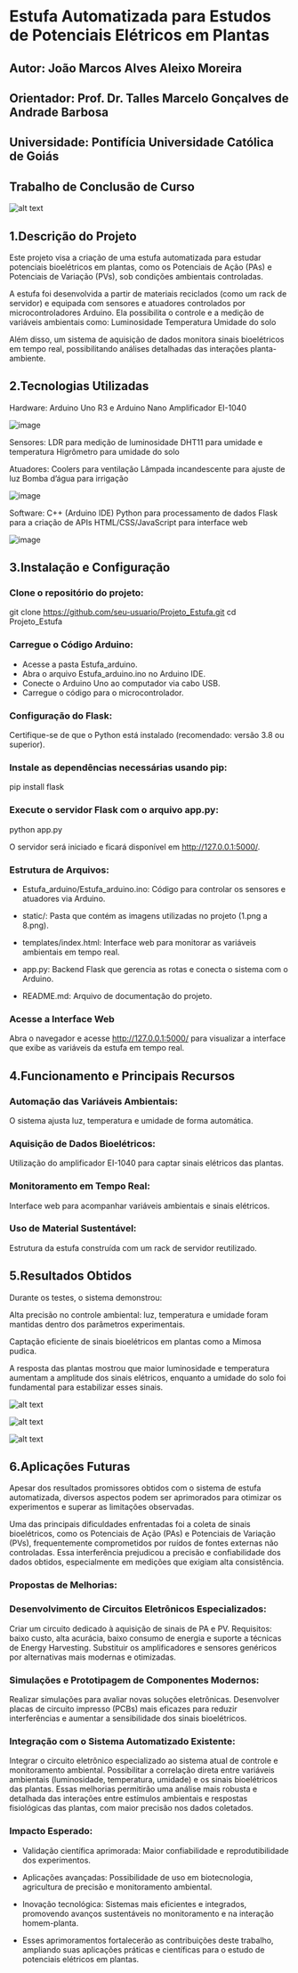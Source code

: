 # Estufa Automatizada para Estudos de Potenciais Elétricos em Plantas

## Autor: João Marcos Alves Aleixo Moreira
## Orientador: Prof. Dr. Talles Marcelo Gonçalves de Andrade Barbosa
## Universidade: Pontifícia Universidade Católica de Goiás
## Trabalho de Conclusão de Curso

![alt text](image-3.png)


## 1.Descrição do Projeto

Este projeto visa a criação de uma estufa automatizada para estudar potenciais bioelétricos em plantas, como os Potenciais de Ação (PAs) e Potenciais de Variação (PVs), sob condições ambientais controladas.

A estufa foi desenvolvida a partir de materiais reciclados (como um rack de servidor) e equipada com sensores e atuadores controlados por microcontroladores Arduino. Ela possibilita o controle e a medição de variáveis ambientais como:
Luminosidade
Temperatura
Umidade do solo 

Além disso, um sistema de aquisição de dados monitora sinais bioelétricos em tempo real, possibilitando análises detalhadas das interações planta-ambiente.


## 2.Tecnologias Utilizadas

Hardware:
Arduino Uno R3 e Arduino Nano
Amplificador EI-1040

![image](https://github.com/user-attachments/assets/e11fc0ac-b948-4402-9d5e-4e8e0ffed1e6)


Sensores:
LDR para medição de luminosidade
DHT11 para umidade e temperatura
Higrômetro para umidade do solo

Atuadores:
Coolers para ventilação
Lâmpada incandescente para ajuste de luz
Bomba d’água para irrigação

![image](https://github.com/user-attachments/assets/cb835207-1656-4c52-b5fc-b3c4ead1beed)


Software:
C++ (Arduino IDE)
Python para processamento de dados
Flask para a criação de APIs
HTML/CSS/JavaScript para interface web

![image](https://github.com/user-attachments/assets/4c68402f-fe2b-4ea9-a7e3-f3971d7ff9b7)


## 3.Instalação e Configuração

### Clone o repositório do projeto:
git clone https://github.com/seu-usuario/Projeto_Estufa.git
cd Projeto_Estufa

### Carregue o Código Arduino:

- Acesse a pasta Estufa_arduino.
- Abra o arquivo Estufa_arduino.ino no Arduino IDE.
- Conecte o Arduino Uno ao computador via cabo USB.
- Carregue o código para o microcontrolador.

### Configuração do Flask:
Certifique-se de que o Python está instalado (recomendado: versão 3.8 ou superior).

### Instale as dependências necessárias usando pip:
pip install flask

### Execute o servidor Flask com o arquivo app.py:

python app.py

O servidor será iniciado e ficará disponível em http://127.0.0.1:5000/.

### Estrutura de Arquivos:

- Estufa_arduino/Estufa_arduino.ino: Código para controlar os sensores e atuadores via Arduino.

- static/: Pasta que contém as imagens utilizadas no projeto (1.png a 8.png).

- templates/index.html: Interface web para monitorar as variáveis ambientais em tempo real.

- app.py: Backend Flask que gerencia as rotas e conecta o sistema com o Arduino.

- README.md: Arquivo de documentação do projeto.

### Acesse a Interface Web
Abra o navegador e acesse http://127.0.0.1:5000/ para visualizar a interface que exibe as variáveis da estufa em tempo real.


## 4.Funcionamento e Principais Recursos

### Automação das Variáveis Ambientais:
O sistema ajusta luz, temperatura e umidade de forma automática.

### Aquisição de Dados Bioelétricos:
Utilização do amplificador EI-1040 para captar sinais elétricos das plantas.

### Monitoramento em Tempo Real:
Interface web para acompanhar variáveis ambientais e sinais elétricos.

### Uso de Material Sustentável:
Estrutura da estufa construída com um rack de servidor reutilizado.


## 5.Resultados Obtidos
Durante os testes, o sistema demonstrou:

Alta precisão no controle ambiental: luz, temperatura e umidade foram mantidas dentro dos parâmetros experimentais.

Captação eficiente de sinais bioelétricos em plantas como a Mimosa pudica.

A resposta das plantas mostrou que maior luminosidade e temperatura aumentam a amplitude dos sinais elétricos, enquanto a umidade do solo foi fundamental para estabilizar esses sinais.

![alt text](image.png)


![alt text](image-1.png)


![alt text](image-2.png)


## 6.Aplicações Futuras

Apesar dos resultados promissores obtidos com o sistema de estufa automatizada, diversos aspectos podem ser aprimorados para otimizar os experimentos e superar as limitações observadas.

Uma das principais dificuldades enfrentadas foi a coleta de sinais bioelétricos, como os Potenciais de Ação (PAs) e Potenciais de Variação (PVs), frequentemente comprometidos por ruídos de fontes externas não controladas. Essa interferência prejudicou a precisão e confiabilidade dos dados obtidos, especialmente em medições que exigiam alta consistência.

### Propostas de Melhorias:

### Desenvolvimento de Circuitos Eletrônicos Especializados:

Criar um circuito dedicado à aquisição de sinais de PA e PV.
Requisitos: baixo custo, alta acurácia, baixo consumo de energia e suporte a técnicas de Energy Harvesting.
Substituir os amplificadores e sensores genéricos por alternativas mais modernas e otimizadas.

### Simulações e Prototipagem de Componentes Modernos:

Realizar simulações para avaliar novas soluções eletrônicas.
Desenvolver placas de circuito impresso (PCBs) mais eficazes para reduzir interferências e aumentar a sensibilidade dos sinais bioelétricos.

### Integração com o Sistema Automatizado Existente:

Integrar o circuito eletrônico especializado ao sistema atual de controle e monitoramento ambiental.
Possibilitar a correlação direta entre variáveis ambientais (luminosidade, temperatura, umidade) e os sinais bioelétricos das plantas.
Essas melhorias permitirão uma análise mais robusta e detalhada das interações entre estímulos ambientais e respostas fisiológicas das plantas, com maior precisão nos dados coletados.

### Impacto Esperado:

- Validação científica aprimorada: Maior confiabilidade e reprodutibilidade dos experimentos.

- Aplicações avançadas: Possibilidade de uso em biotecnologia, agricultura de precisão e monitoramento ambiental.

- Inovação tecnológica: Sistemas mais eficientes e integrados, promovendo avanços sustentáveis no monitoramento e na interação homem-planta.

- Esses aprimoramentos fortalecerão as contribuições deste trabalho, ampliando suas aplicações práticas e científicas para o estudo de potenciais elétricos em plantas.
